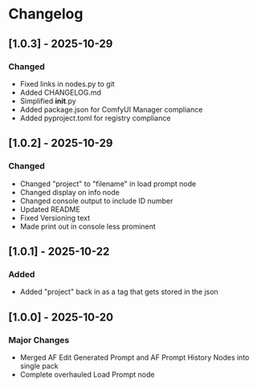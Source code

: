 # Changelog

## [1.0.3] - 2025-10-29
### Changed
- Fixed links in nodes.py to git
- Added CHANGELOG.md
- Simplified __init__.py
- Added package.json for ComfyUI Manager compliance
- Added pyproject.toml for registry compliance

## [1.0.2] - 2025-10-29
### Changed
- Changed "project" to "filename" in load prompt node
- Changed display on info node  
- Changed console output to include ID number
- Updated README
- Fixed Versioning text
- Made print out in console less prominent

## [1.0.1] - 2025-10-22
### Added
- Added "project" back in as a tag that gets stored in the json

## [1.0.0] - 2025-10-20
### Major Changes
- Merged AF Edit Generated Prompt and AF Prompt History Nodes into single pack
- Complete overhauled Load Prompt node